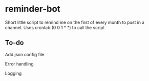 # reminder-bot
Short little script to remind me on the first of every month to post in a channel.
Uses crontab (0 0 1 * *) to call the script

## To-do
Add json config file

Error handling

Logging
